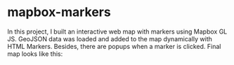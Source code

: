 # mapbox-markers

In this project, I built an interactive web map with markers using Mapbox GL JS. GeoJSON data was loaded and added to the map dynamically with HTML Markers. Besides, there are popups when a marker is clicked. Final map looks like this: 
